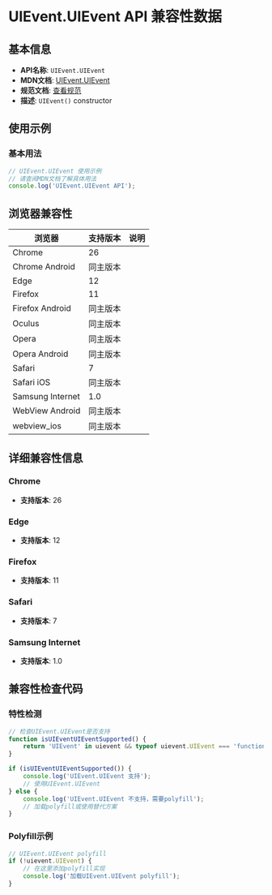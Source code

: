 # UIEvent.UIEvent API 兼容性数据

## 基本信息

- **API名称**: `UIEvent.UIEvent`
- **MDN文档**: [UIEvent.UIEvent](https://developer.mozilla.org/docs/Web/API/UIEvent/UIEvent)
- **规范文档**: [查看规范](https://w3c.github.io/uievents/#dom-uievent-uievent)
- **描述**: `UIEvent()` constructor

## 使用示例

### 基本用法

```javascript
// UIEvent.UIEvent 使用示例
// 请查阅MDN文档了解具体用法
console.log('UIEvent.UIEvent API');
```

## 浏览器兼容性

| 浏览器 | 支持版本 | 说明 |
|--------|----------|------|
| Chrome | 26 |  |
| Chrome Android | 同主版本 |  |
| Edge | 12 |  |
| Firefox | 11 |  |
| Firefox Android | 同主版本 |  |
| Oculus | 同主版本 |  |
| Opera | 同主版本 |  |
| Opera Android | 同主版本 |  |
| Safari | 7 |  |
| Safari iOS | 同主版本 |  |
| Samsung Internet | 1.0 |  |
| WebView Android | 同主版本 |  |
| webview_ios | 同主版本 |  |

## 详细兼容性信息

### Chrome

- **支持版本**: 26

### Edge

- **支持版本**: 12

### Firefox

- **支持版本**: 11

### Safari

- **支持版本**: 7

### Samsung Internet

- **支持版本**: 1.0

## 兼容性检查代码

### 特性检测

```javascript
// 检查UIEvent.UIEvent是否支持
function isUIEventUIEventSupported() {
    return 'UIEvent' in uievent && typeof uievent.UIEvent === 'function';
}

if (isUIEventUIEventSupported()) {
    console.log('UIEvent.UIEvent 支持');
    // 使用UIEvent.UIEvent
} else {
    console.log('UIEvent.UIEvent 不支持，需要polyfill');
    // 加载polyfill或使用替代方案
}
```

### Polyfill示例

```javascript
// UIEvent.UIEvent polyfill
if (!uievent.UIEvent) {
    // 在这里添加polyfill实现
    console.log('加载UIEvent.UIEvent polyfill');
}
```

